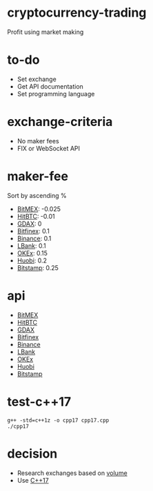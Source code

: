 # cryptocurrency-trading

Profit using market making

# to-do

- Set exchange
- Get API documentation
- Set programming language

# exchange-criteria

- No maker fees
- FIX or WebSocket API

# maker-fee

Sort by ascending %
- [BitMEX](https://www.bitmex.com/app/fees): -0.025
- [HitBTC](https://hitbtc.com/fees-and-limits): -0.01
- [GDAX](https://www.gdax.com/fees): 0
- [Bitfinex](https://www.bitfinex.com/fees): 0.1
- [Binance](https://www.binance.com/fees.html): 0.1
- [LBank](https://lbankinfo.zendesk.com/hc/zh-cn/articles/115002295114--%E8%B4%B9%E7%8E%87%E8%AF%B4%E6%98%8E): 0.1
- [OKEx](https://www.okex.com/pages/products/fees.html): 0.15
- [Huobi](https://www.huobi.com/p/about/about_detail): 0.2
- [Bitstamp](https://www.bitstamp.net/fee_schedule/): 0.25

# api

- [BitMEX](https://www.bitmex.com/app/apiOverview)
- [HitBTC](https://hitbtc.com/fix)
- [GDAX](https://docs.gdax.com/)
- [Bitfinex](https://docs.bitfinex.com/docs)
- [Binance](https://github.com/binance-exchange/binance-official-api-docs)
- [LBank](https://www.lbank.info/api/api-overview)
- [OKEx](https://github.com/okcoin-okex/API-docs-OKEx.com)
- [Huobi](https://github.com/huobiapi/API_Docs_en/wiki)
- [Bitstamp](https://www.bitstamp.net/fix/)

# test-c++17

```
g++ -std=c++1z -o cpp17 cpp17.cpp
./cpp17
```

# decision

- Research exchanges based on [volume](https://coinmarketcap.com/exchanges/volume/24-hour/all/)
- Use [C++17](https://en.wikipedia.org/wiki/C%2B%2B17)
